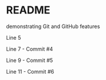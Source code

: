 # README
demonstrating Git and GitHub features

Line 5

Line 7 - Commit #4

Line 9 - Commit #5

Line 11 - Commit #6
